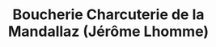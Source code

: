 ---
title: "Boucherie Charcuterie de la Mandallaz (Jérôme Lhomme)"
url: /la-balme-de-sillingy/boucherie-charcuterie-de-la-mandallaz-jerome-lhomme/
shop: boucherie
---